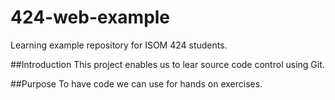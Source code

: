 


# 424-web-example
Learning example repository for ISOM 424 students.

##Introduction
This project enables us to lear source code control using Git.

##Purpose
To have code we can use for hands on exercises. 
<!doctype html>
<!--
  Adding changes prior to rebase
-->
<html lang="en">
<head>
  <meta charset="utf-8">

  <title>Eleni Hatzidis</title>
  <meta name="description" content="Eleni's page">
